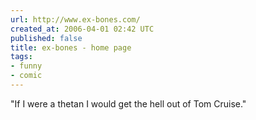 ```yaml
---
url: http://www.ex-bones.com/
created_at: 2006-04-01 02:42 UTC
published: false
title: ex-bones - home page
tags:
- funny
- comic
---
```


"If I were a thetan I would get the hell out of Tom Cruise."
